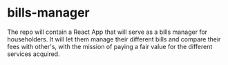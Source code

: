 # bills-manager
The repo will contain a React App that will serve as a bills manager for householders. It will let them manage their different bills and compare their fees with other's, with the mission of paying a fair value for the different services acquired.
